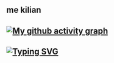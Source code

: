 ## me kilian

[![My github activity graph](https://github-readme-activity-graph.vercel.app/graph?username=nailik-1&theme=nightowl&custom_title=What%20is%20this%20?&hide_border=true)](https://github.com/nailik-1/github-readme-activity-graph)
-----------------------------------------
[![Typing SVG](https://readme-typing-svg.demolab.com?font=Fira+Code&duration=3500&pause=1000&color=F744D8&center=true&vCenter=true&multiline=true&lines=why+u+reading+this%3F;This+ain't+social+media;this's+just+github)](https://git.io/typing-svg)
-----------------------------------------
